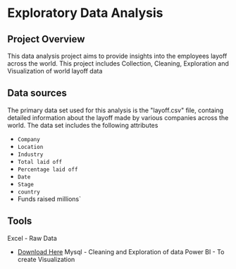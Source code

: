 # Exploratory Data Analysis
## Project Overview
This data analysis project aims to provide insights into the employees layoff across the world. This project includes Collection, Cleaning, Exploration and Visualization of world layoff data 
## Data sources
The primary data set used for this analysis is the "layoff.csv" file, containg detailed information about the layoff made by various companies across the world. The data set includes the following attributes
- `Company`
- `Location`
- `Industry`
- `Total laid off`
- `Percentage laid off`
- `Date`
- `Stage`
- `country`
- Funds raised millions`

## Tools
Excel - Raw Data
 - [Download Here](https://www.kaggle.com/datasets/swaptr/layoffs-2022)
Mysql - Cleaning and Exploration of data
Power BI - To create Visualization
  
